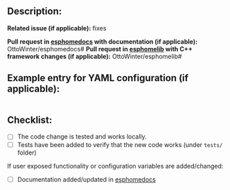 ## Description:


**Related issue (if applicable):** fixes <link to issue>

**Pull request in [esphomedocs](https://github.com/OttoWinter/esphomedocs) with documentation (if applicable):** OttoWinter/esphomedocs#<esphomedocs PR number goes here>
**Pull request in [esphomelib](https://github.com/OttoWinter/esphomelib) with C++ framework changes (if applicable):** OttoWinter/esphomelib#<esphomelib PR number goes here>

## Example entry for YAML configuration (if applicable):
```yaml

```

## Checklist:
  - [ ] The code change is tested and works locally.
  - [ ] Tests have been added to verify that the new code works (under `tests/` folder)

If user exposed functionality or configuration variables are added/changed:
  - [ ] Documentation added/updated in [esphomedocs](https://github.com/OttoWinter/esphomedocs)
